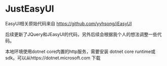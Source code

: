 # JustEasyUI
EasyUI相关原始代码来自 https://github.com/yyhsong/iEasyUI

后续更新了JQuery和JEasyUI的代码，另外后续会根据我个人的想法调整一些代码。

本地环境使用dotnet core内置的http服务，需要安装 dotnet core runtime或sdk。可以从https://dotnet.microsoft.com 下载